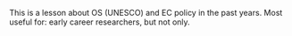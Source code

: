 


This is a lesson about OS (UNESCO) and EC policy in the past years.  Most useful for: early career researchers, but not only.

